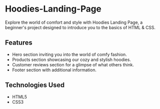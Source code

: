 # Hoodies-Landing-Page
Explore the world of comfort and style with Hoodies Landing Page, a beginner's project designed to introduce you to the basics of HTML & CSS.

## Features
- Hero section inviting you into the world of comfy fashion.
- Products section showcasing our cozy and stylish hoodies.
- Customer reviews section for a glimpse of what others think.
- Footer section with additional information.

## Technologies Used
- HTML5
- CSS3
